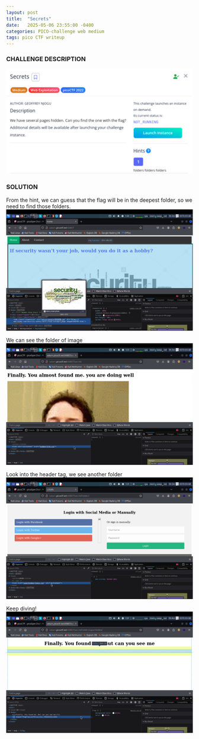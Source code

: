 ```yaml
---
layout: post
title:  "Secrets"
date:   2025-05-06 23:55:00 -0400
categories: PICO-challenge web medium 
tags: pico CTF writeup 
---
```


### CHALLENGE DESCRIPTION
![](assets/img/pico/Secrets/1.png)

### SOLUTION
From the hint, we can guess that the flag will be in the deepest folder, so we need to find those folders.
![](assets/img/pico/Secrets/2.png)

We can see the folder of image
![](assets/img/pico/Secrets/3.png)

Look into the header tag, we see another folder
![](assets/img/pico/Secrets/4.png)

Keep diving!
![](assets/img/pico/Secrets/5.png)

